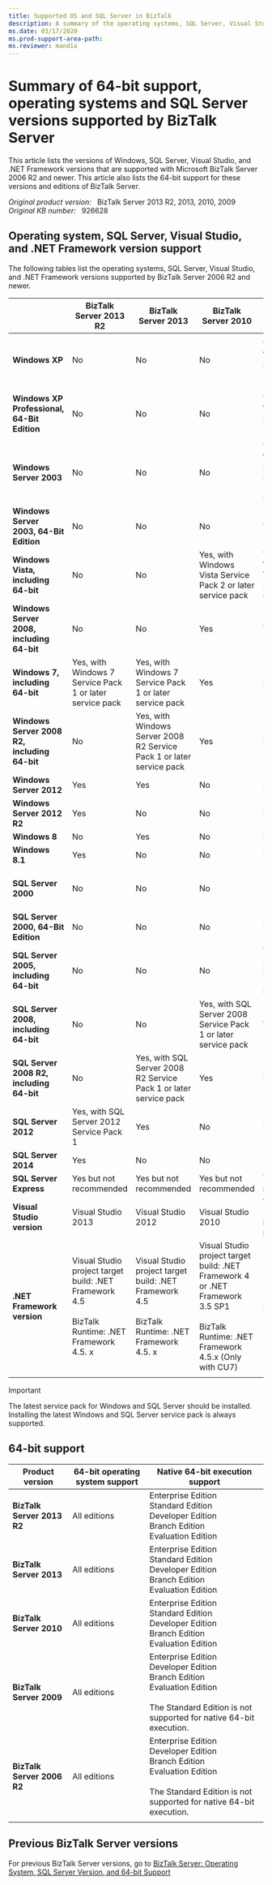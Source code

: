 ```yaml
---
title: Supported OS and SQL Server in BizTalk 
description: A summary of the operating systems, SQL Server, Visual Studio, and .NET Framework versions that supported by BizTalk Server.
ms.date: 03/17/2020
ms.prod-support-area-path: 
ms.reviewer: mandia
---
```

# Summary of 64-bit support, operating systems and SQL Server versions supported by BizTalk Server

This article lists the versions of Windows, SQL Server, Visual Studio, and .NET Framework versions that are supported with Microsoft BizTalk Server 2006 R2 and newer. This article also lists the 64-bit support for these versions and editions of BizTalk Server.

_Original product version:_ &nbsp; BizTalk Server 2013 R2, 2013, 2010, 2009  
_Original KB number:_ &nbsp; 926628

## Operating system, SQL Server, Visual Studio, and .NET Framework version support

The following tables list the operating systems, SQL Server, Visual Studio, and .NET Framework versions supported by BizTalk Server 2006 R2 and newer.

||BizTalk Server 2013 R2| BizTalk Server 2013| BizTalk Server 2010| BizTalk Server 2009| BizTalk Server 2006 R2 |
|---|---|---|---|---|---|
| **Windows XP**|No|No|No|Yes, with Windows XP Service Pack 3|Yes, with Windows XP Service Pack 2 or later service pack|
| **Windows XP Professional, 64-Bit Edition**|No|No|No|Yes, with Windows XP Service Pack 3|Yes, with Windows XP Service Pack 2 or later service pack|
| **Windows Server 2003**|No|No|No|Yes, with Windows Server 2003 Service Pack 1 or later service pack|Yes, with Windows Server 2003 Service Pack 1|
| **Windows Server 2003, 64-Bit Edition**|No|No|No|Yes|Yes|
| **Windows Vista, including 64-bit**|No|No|Yes, with Windows Vista Service Pack 2 or later service pack|Yes, with Windows Vista Service Pack 1 or later service pack|Yes|
| **Windows Server 2008, including 64-bit**|No|No|Yes|Yes|No|
| **Windows 7, including 64-bit**|Yes, with Windows 7 Service Pack 1 or later service pack|Yes, with Windows 7 Service Pack 1 or later service pack|Yes|No|No|
| **Windows Server 2008 R2, including 64-bit**|No|Yes, with Windows Server 2008 R2 Service Pack 1 or later service pack|Yes|No|No|
| **Windows Server 2012**|Yes|Yes|No|No|No|
| **Windows Server 2012 R2**|Yes|No|No|No|No|
| **Windows 8**|No|Yes|No|No|No|
| **Windows 8.1**|Yes|No|No|No|No|
| **SQL Server 2000**|No|No|No|No|Yes, with SQL Server 2000 Service Pack 4|
| **SQL Server 2000, 64-Bit Edition**|No|No|No|No|Yes|
| **SQL Server 2005, including 64-bit**|No|No|No|Yes, with SQL Server 2005 Service Pack 2 or later service pack|Yes|
| **SQL Server 2008, including 64-bit**|No|No|Yes, with SQL Server 2008 Service Pack 1 or later service pack|Yes|No|
| **SQL Server 2008 R2, including 64-bit**|No|Yes, with SQL Server 2008 R2 Service Pack 1 or later service pack|Yes|No|No|
| **SQL Server 2012**|Yes, with SQL Server 2012 Service Pack 1|Yes|No|No|No|
| **SQL Server 2014**|Yes|No|No|No|No|
| **SQL Server Express**|Yes but not recommended|Yes but not recommended|Yes but not recommended|Yes but not recommended|Yes but not recommended|
| **Visual Studio version**|Visual Studio 2013|Visual Studio 2012|Visual Studio 2010|Visual Studio 2008 SP1 or later service pack|Visual Studio 2005|
| **.NET Framework version**|Visual Studio project target build: .NET Framework 4.5 <br/><br/>BizTalk Runtime: .NET Framework 4.5. x|Visual Studio project target build: .NET Framework 4.5 <br/><br/>BizTalk Runtime: .NET Framework 4.5. x|Visual Studio project target build: .NET Framework 4 or .NET Framework 3.5 SP1 <br/><br/>BizTalk Runtime: .NET Framework 4.5.x (Only with CU7)|.NET Framework 3.5 SP1|.NET Framework 3.0 and .NET Framework 2.0|
|||||||

> [!IMPORTANT]
> The latest service pack for Windows and SQL Server should be installed. Installing the latest Windows and SQL Server service pack is always supported.

## 64-bit support

|Product version|64-bit operating system support| Native 64-bit execution support|
|---|---|---|
| **BizTalk Server 2013 R2**|All editions|Enterprise Edition<br/> Standard Edition<br/>Developer Edition<br/>Branch Edition<br/> Evaluation Edition|
| **BizTalk Server 2013**|All editions|Enterprise Edition<br/>Standard Edition<br/>Developer Edition<br/>Branch Edition<br/> Evaluation Edition|
| **BizTalk Server 2010**|All editions|Enterprise Edition<br/>Standard Edition<br/>Developer Edition<br/>Branch Edition<br/>Evaluation Edition|
| **BizTalk Server 2009**|All editions|Enterprise Edition<br/>Developer Edition<br/>Branch Edition<br/>Evaluation Edition <br/><br/>The Standard Edition is not supported for native 64-bit execution.|
| **BizTalk Server 2006 R2**|All editions|Enterprise Edition<br/> Developer Edition<br/>Branch Edition<br/>Evaluation Edition <br/><br/>The Standard Edition is not supported for native 64-bit execution.|
||||

## Previous BizTalk Server versions

For previous BizTalk Server versions, go to [BizTalk Server: Operating System, SQL Server Version, and 64-bit Support](https://social.technet.microsoft.com/wiki/contents/articles/25276.biztalk-server-operating-system-sql-server-version-and-64-bit-support.aspx)
